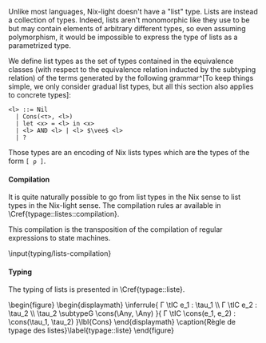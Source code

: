 Unlike most languages, Nix-light doesn't have a "list" type. Lists are instead a
collection of types.
Indeed, lists aren't monomorphic like they use to be but may contain elements
of arbitrary different types, so even assuming polymorphism, it would be
impossible to express the type of lists as a parametrized type.

<!--- List types may be reduced to the following grammar (modulo the equivalence --->
<!--- relation inducted by subtyping)^[To keep things simple, we only consider --->
<!--- gradual list types, but all this section also applies to concrete types]: --->
We define list types as the set of types contained in the equivalence classes
(with respect to the equivalence relation inducted by the subtyping relation)
of the terms generated by the following grammar^[To keep things simple, we only
consider gradual list types, but all this section also applies to concrete
types]:

```
<l> ::= Nil
  | Cons(<τ>, <l>)
  | let <x> = <l> in <x>
  | <l> AND <l> | <l> $\vee$ <l>
  | ?
```

Those types are an encoding of Nix lists types which are the types of the form
`[ ρ ]`.

#### Compilation

It is quite naturally possible to go from list types in the Nix sense to list
types in the Nix-light sense. The compilation rules ar available in
\Cref{typage::listes::compilation}.

This compilation is the transposition of the compilation of regular expressions
to state machines.

\input{typing/lists-compilation}

#### Typing

The typing of lists is presented in \Cref{typage::liste}.

\begin{figure}
  \begin{displaymath}
    \inferrule{
      Γ \tIC e_1 : \tau_1 \\\\ Γ \tIC e_2 : \tau_2 \\\\
      \tau_2 \subtypeG \cons(\Any, \Any)
    }{
      Γ \tIC \cons(e_1, e_2) : \cons(\tau_1, \tau_2)
    }\lbl{Cons}
  \end{displaymath}
  \caption{Règle de typage des listes}\label{typage::liste}
\end{figure}

